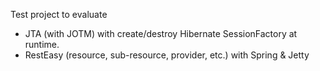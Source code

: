 Test project to evaluate

* JTA (with JOTM) with create/destroy Hibernate SessionFactory at runtime.
* RestEasy (resource, sub-resource, provider, etc.) with Spring & Jetty